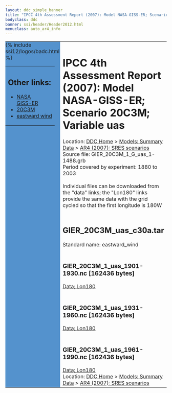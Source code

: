 ```yaml
---
layout: ddc_simple_banner
title: "IPCC 4th Assessment Report (2007): Model NASA-GISS-ER; Scenario 20C3M; Variable uas"
bodyclass: ddc
banner: ssi/header/Header2012.html
menuclass: auto_ar4_info
---
```



<table width="100%" border="0" cellspacing="0" cellpadding="0" style="border-collapse: collapse;">
<tr style="margin:0;padding:0;border:0;">
<td style="margin:0;padding:0;border:0;height:1pt;width:150pt;background:#5492CD;" valign="top" >

<div id="lh-col2" class="auto_ar4_info">
<table class="menumain" bgcolor="#5492CD" cellspacing="0" width="100%" border="0">
<tr><td>
<h2> Other links:</h2>
<ul>
<li><a href="/auto/ar4/model-NASA-GISS-ER.html">NASA<br/>GISS-ER</a></li>
<li><a href="/auto/ar4/scenario-20C3M.html">20C3M</a></li>
<li><a href="/auto/ar4/var-eastward_wind.html">eastward wind</a></li>
</ul>
</td></tr>
{% include ssi12/logos/badc.html %}
</table>
</div>
</td>
<td><h1>IPCC 4th Assessment Report (2007): Model NASA-GISS-ER; Scenario 20C3M; Variable uas</h1>

<!-- Breadcrumb1 -->
<div id="breadcrumb1" align="left">
Location: <a href="/index.html">DDC Home</a> > <a href="/sim/gcm_clim/">Models: Summary Data</a>
> <a href="/sim/gcm_clim/SRES_AR4/index.html">AR4 (2007): SRES scenarios</a>
</div>
<!-- End of Breadcrumb1 -->Source file: GIER_20C3M_1_G_uas_1-1488.grb
<br/>
Period covered by experiment: 1880 to 2003<br/>
<br/>Individual files can be downloaded from the "data" links; the "Lon180" links provide the same data
         with the grid cycled so that the first longitude is 180W<br/>
<br/><h2>GIER_20C3M_uas_c30a.tar</h2>
Standard name: eastward_wind<br>
<br/><h3>GIER_20C3M_1_uas_1901-1930.nc [162436 bytes]</h3>
<a href="http://apps.ipcc-data.org/cgi-bin/downl/ar4_nc/uas/GIER_20C3M_1_uas_1901-1930.nc">Data; </a><a href="http://apps.ipcc-data.org/cgi-bin/downl/ar4_nc/uas/GIER_20C3M_1_uas_1901-1930.cyto180.nc"> Lon180</a><br/>
<br/><h3>GIER_20C3M_1_uas_1931-1960.nc [162436 bytes]</h3>
<a href="http://apps.ipcc-data.org/cgi-bin/downl/ar4_nc/uas/GIER_20C3M_1_uas_1931-1960.nc">Data; </a><a href="http://apps.ipcc-data.org/cgi-bin/downl/ar4_nc/uas/GIER_20C3M_1_uas_1931-1960.cyto180.nc"> Lon180</a><br/>
<br/><h3>GIER_20C3M_1_uas_1961-1990.nc [162436 bytes]</h3>
<a href="http://apps.ipcc-data.org/cgi-bin/downl/ar4_nc/uas/GIER_20C3M_1_uas_1961-1990.nc">Data; </a><a href="http://apps.ipcc-data.org/cgi-bin/downl/ar4_nc/uas/GIER_20C3M_1_uas_1961-1990.cyto180.nc"> Lon180</a><br/>
<!-- Breadcrumb2 -->
<div id="breadcrumb2" align="left">
Location: <a href="/index.html">DDC Home</a> > <a href="/sim/gcm_clim/">Models: Summary Data</a>
> <a href="/sim/gcm_clim/SRES_AR4/index.html">AR4 (2007): SRES scenarios</a>
</div>
<!-- End of Breadcrumb2 --></td></tr></table>
